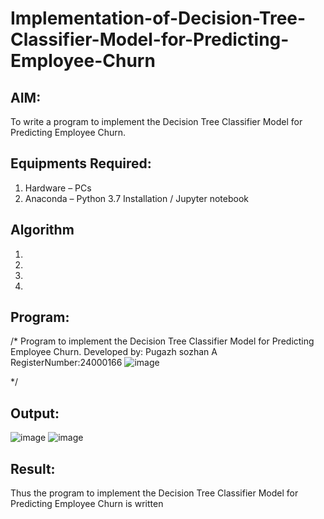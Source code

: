 # Implementation-of-Decision-Tree-Classifier-Model-for-Predicting-Employee-Churn

## AIM:
To write a program to implement the Decision Tree Classifier Model for Predicting Employee Churn.

## Equipments Required:
1. Hardware – PCs
2. Anaconda – Python 3.7 Installation / Jupyter notebook

## Algorithm
1. 
2. 
3. 
4. 

## Program:

/*
Program to implement the Decision Tree Classifier Model for Predicting Employee Churn.
Developed by: Pugazh sozhan A
RegisterNumber:24000166
![image](https://github.com/user-attachments/assets/95c435e2-5c37-4745-b229-60478b054849)

*/


## Output:
![image](https://github.com/user-attachments/assets/80d598f8-605b-475c-8a59-77ef42d86392)
![image](https://github.com/user-attachments/assets/df5410a1-e2a1-4f80-9980-67ab322bae0f)




## Result:
Thus the program to implement the  Decision Tree Classifier Model for Predicting Employee Churn is written 
